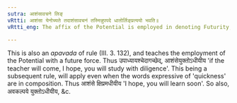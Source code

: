 ```yaml
---
sutra: आशंसावचने लिङ्
vRtti: आशंसा येनोच्यते तदाशंसावचनं तस्मिन्नुपपदे धातोर्लिङ्प्रत्ययो भवति॥
vRtti_eng: The affix of the Potential is employed in denoting Futurity, after a root, when the _upapada_ in composition with it, is a word expressing \"hope\".

---
```

This is also an _apavada_ of rule (III. 3. 132), and teaches the employment of the Potential with a future force. Thus उपाध्यायश्चेदागच्छेद्, आशंसेयुक्तोऽधीयीय 'if the teacher will come, I hope, you will study with diligence'. This being a subsequent rule, will apply even when the words expressive of 'quickness' are in composition. Thus आशंसे क्षिप्रमधीयीय 'I hope, you will learn soon'. So also, अवकल्पये युक्तोऽधीयीय, &c.